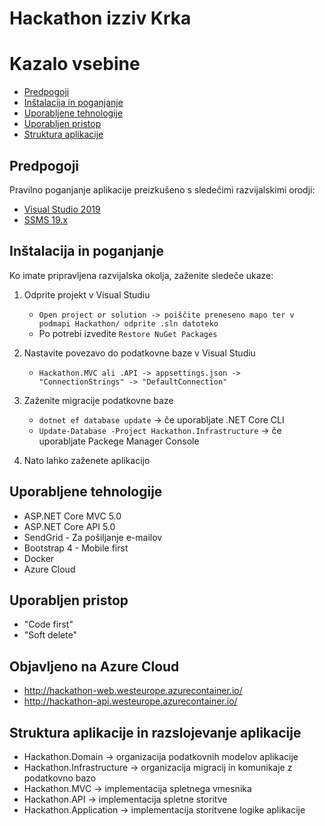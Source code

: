 # Hackathon izziv Krka

Kazalo vsebine
=================
- [Predpogoji](#predpogoji)
- [Inštalacija in poganjanje](#inštalacija-in-poganjanje)
- [Uporabljene tehnologije](#uporabljene-tehnologije)
- [Uporabljen pristop](#uporabljen-pristop)
- [Struktura aplikacije](#struktura-aplikacije)


## Predpogoji

Pravilno poganjanje aplikacije preizkušeno s sledečimi razvijalskimi orodji:
- [Visual Studio 2019](https://visualstudio.microsoft.com/vs/)
- [SSMS 19.x](https://docs.microsoft.com/en-us/sql/ssms/download-sql-server-management-studio-ssms?view=sql-server-ver15)


## Inštalacija in poganjanje

Ko imate pripravljena razvijalska okolja, zaženite sledeče ukaze:

1. Odprite projekt v Visual Studiu
    - `Open project or solution -> poiščite preneseno mapo ter v podmapi Hackathon/ odprite .sln datoteko`
    - Po potrebi izvedite `Restore NuGet Packages`

2. Nastavite povezavo do podatkovne baze v Visual Studiu
    - `Hackathon.MVC ali .API -> appsettings.json -> "ConnectionStrings" -> "DefaultConnection"`
    
3. Zaženite migracije podatkovne baze
    - `dotnet ef database update` -> če uporabljate .NET Core CLI
    - `Update-Database -Project Hackathon.Infrastructure` -> če uporabljate Packege Manager Console
    
4. Nato lahko zaženete aplikacijo


## Uporabljene tehnologije

- ASP.NET Core MVC 5.0
- ASP.NET Core API 5.0
- SendGrid - Za pošiljanje e-mailov
- Bootstrap 4 - Mobile first
- Docker
- Azure Cloud

## Uporabljen pristop

- "Code first"
- "Soft delete"

## Objavljeno na Azure Cloud

- http://hackathon-web.westeurope.azurecontainer.io/
- http://hackathon-api.westeurope.azurecontainer.io/

## Struktura aplikacije in razslojevanje aplikacije

- Hackathon.Domain -> organizacija podatkovnih modelov aplikacije
- Hackathon.Infrastructure -> organizacija migracij in komunikaje z podatkovno bazo
- Hackathon.MVC -> implementacija spletnega vmesnika
- Hackathon.API -> implementacija spletne storitve
- Hackathon.Application -> implementacija storitvene logike aplikacije
